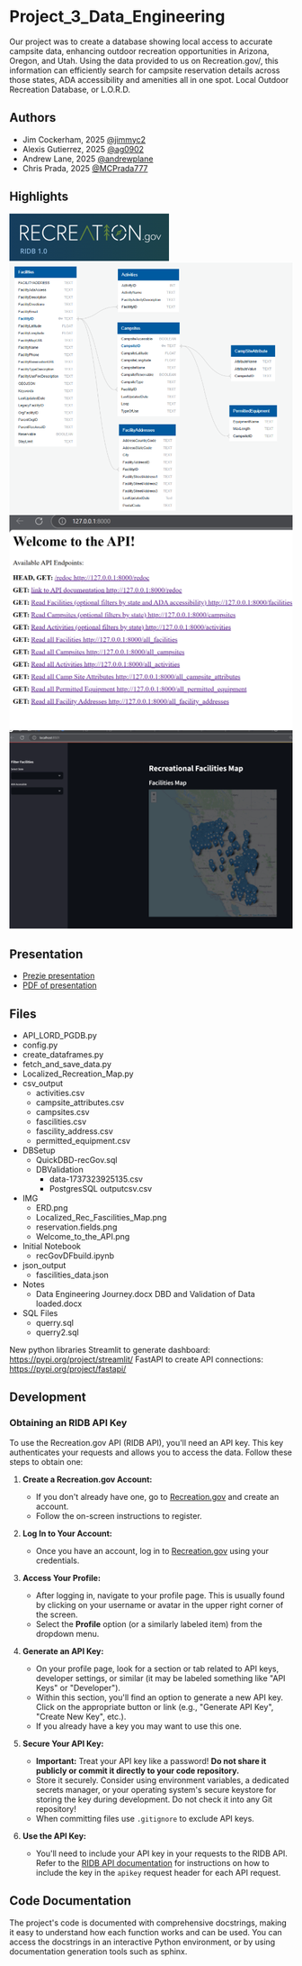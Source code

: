 # Project_3_Data_Engineering
Our project was to create a database showing local access to accurate campsite data, enhancing outdoor recreation opportunities in Arizona, Oregon, and Utah. Using the data provided to us on Recreation.gov/, this information can efficiently search for campsite reservation details across those states, ADA accessibility and amenities all in one spot. Local Outdoor Recreation Database, or L.O.R.D.

## Authors
- Jim Cockerham, 2025
[@jimmyc2](https://github.com/jimmyc2)
- Alexis Gutierrez, 2025
[@ag0902](https://github.com/ag0902)
- Andrew Lane, 2025 
[@andrewplane](https://github.com/andrewplane)
- Chris Prada, 2025
[@MCPrada777](https://github.com/MCPrada777)

## Highlights
![alt text](IMG/rec_gov.png)
![alt text](IMG/ERD.png)
![alt text](IMG/Welcome_to_the_API.png)
![alt text](IMG/Localized_Rec_Facilities_Map.png)

## Presentation
- [Prezie presentation](https://prezi.com/view/OeNZqec9LOY4W3Nkblfr/)
- [PDF of presentation](Notes/ETL_to_create_the_L.O.R.D.pdf)

## Files
- API_LORD_PGDB.py
- config.py
- create_dataframes.py
- fetch_and_save_data.py
- Localized_Recreation_Map.py
- csv_output
  - activities.csv
  - campsite_attributes.csv
  - campsites.csv
  - fascilities.csv
  - fascility_address.csv
  - permitted_equipment.csv
- DBSetup
  - QuickDBD-recGov.sql
  - DBValidation
    - data-1737323925135.csv
    - PostgresSQL outputcsv.csv
- IMG
  - ERD.png
  - Localized_Rec_Fascilities_Map.png
  - reservation.fields.png
  - Welcome_to_the_API.png
- Initial Notebook
  - recGovDFbuild.ipynb
- json_output
  - fascilities_data.json
- Notes
  - Data Engineering Journey.docx
  DBD and Validation of Data loaded.docx
- SQL Files
  - querry.sql
  - querry2.sql


New python libraries
Streamlit to generate dashboard: https://pypi.org/project/streamlit/
FastAPI to create API connections:  https://pypi.org/project/fastapi/

## Development
### Obtaining an RIDB API Key

To use the Recreation.gov API (RIDB API), you'll need an API key. This key authenticates your requests and allows you to access the data. Follow these steps to obtain one:

1. **Create a Recreation.gov Account:**
   - If you don't already have one, go to [Recreation.gov](https://www.recreation.gov/) and create an account.
   - Follow the on-screen instructions to register.

2. **Log In to Your Account:**
   - Once you have an account, log in to [Recreation.gov](https://www.recreation.gov/) using your credentials.

3. **Access Your Profile:**
   - After logging in, navigate to your profile page. This is usually found by clicking on your username or avatar in the upper right corner of the screen.
   - Select the **Profile** option (or a similarly labeled item) from the dropdown menu.

4. **Generate an API Key:**
   - On your profile page, look for a section or tab related to API keys, developer settings, or similar (it may be labeled something like "API Keys" or "Developer").
   - Within this section, you'll find an option to generate a new API key. Click on the appropriate button or link (e.g., "Generate API Key", "Create New Key", etc.).
   - If you already have a key you may want to use this one.

5. **Secure Your API Key:**
    - **Important:** Treat your API key like a password! **Do not share it publicly or commit it directly to your code repository.**
    -  Store it securely. Consider using environment variables, a dedicated secrets manager, or your operating system's secure keystore for storing the key during development.  Do not check it into any Git repository!
    - When committing files use `.gitignore` to exclude API keys.
6. **Use the API Key:**
   - You'll need to include your API key in your requests to the RIDB API.  Refer to the [RIDB API documentation](https://ridb.recreation.gov/docs#/) for instructions on how to include the key in the `apikey` request header for each API request.

## Code Documentation

The project's code is documented with comprehensive docstrings, making it easy to understand how each function works and can be used. You can access the docstrings in an interactive Python environment, or by using documentation generation tools such as sphinx.



